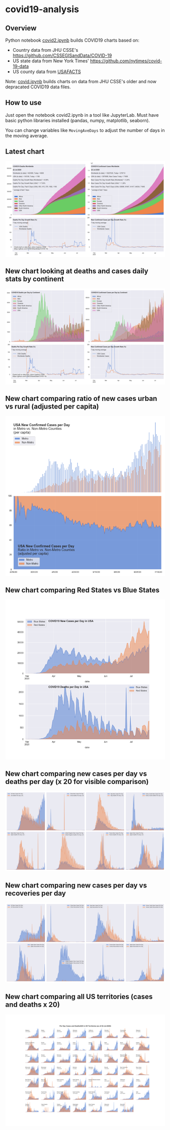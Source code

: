 # covid19-analysis

## Overview
Python notebook [covid2.ipynb](https://github.com/danlaw/covid19-analysis/blob/master/covid2.ipynb) builds COVID19 charts based on:
* Country data from JHU CSSE's https://github.com/CSSEGISandData/COVID-19
* US state data from New York Times' https://github.com/nytimes/covid-19-data
* US county data from [USAFACTS](https://usafacts.org/visualizations/coronavirus-covid-19-spread-map/)

Note: [covid.ipynb](https://github.com/danlaw/covid19-analysis/blob/master/covid.ipynb) builds charts on data from JHU CSSE's older and now depracated COVID19 data files.

## How to use
Just open the notebook covid2.ipynb in a tool like JupyterLab. Must have basic python libraries installed (pandas, numpy, matplotlib, seaborn).

You can change variables like ``MovingAveDays`` to adjust the number of days in the moving average.

## Latest chart
![Latest chart](charts/20200722-covid19-chart.png)

## New chart looking at deaths and cases daily stats by continent
![Comparison chart](charts/20200722-covid19-chart-perday.png)

## New chart comparing ratio of new cases urban vs rural (adjusted per capita)
![Urban rural per capita chart](charts/20200722-US-counties-urban-vs-rural-per-capita.png)

## New chart comparing Red States vs Blue States
![Red vs Blue chart](charts/20200722-compare-daily-red-vs-blue-states.png)

## New chart comparing new cases per day vs deaths per day (x 20 for visible comparison)
![Comparison chart](charts/20200722-comparison-chart.png)

## New chart comparing new cases per day vs recoveries per day
![Recovery chart](charts/20200722-comparison-recovery-chart.png)

## New chart comparing all US territories (cases and deaths x 20)
![Territories chart](charts/20200722-compare-US-territories.png)

